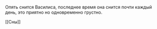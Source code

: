 Опять снится Василиса, последнее время она снится почти каждый день, это приятно но одновременно грустно.

[[Сны]]
